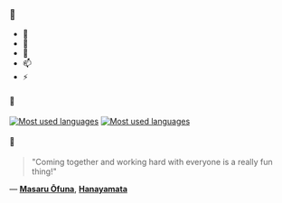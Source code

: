 ### 👋

- 🔭
- 🌱
- 💬
- 📫
- ⚡

#### 🧏

[![Most used languages](https://github-readme-stats-aynah.vercel.app/api/top-langs/?username=aynh&theme=solarized-dark&langs_count=6&layout=compact&hide_title=true)](https://github.com/anuraghazra/github-readme-stats#gh-dark-mode-only)
[![Most used languages](https://github-readme-stats-aynah.vercel.app/api/top-langs/?username=aynh&theme=solarized-light&langs_count=6&layout=compact&hide_title=true)](https://github.com/anuraghazra/github-readme-stats#gh-light-mode-only)

#### 💬

> "Coming together and working hard with everyone is a really fun thing!"

&mdash; [**Masaru Ōfuna**](https://myanimelist.net/character.php?q=Masaru%20%C5%8Cfuna&cat=character), [**Hanayamata**](https://myanimelist.net/search/all?q=Hanayamata&cat=all)
